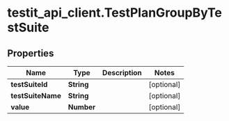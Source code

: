 # testit_api_client.TestPlanGroupByTestSuite

## Properties

Name | Type | Description | Notes
------------ | ------------- | ------------- | -------------
**testSuiteId** | **String** |  | [optional] 
**testSuiteName** | **String** |  | [optional] 
**value** | **Number** |  | [optional] 


